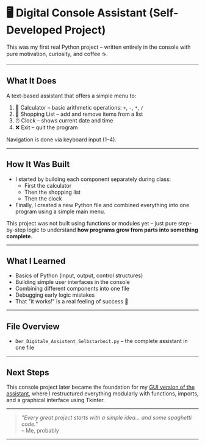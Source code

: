 # 🖥️ Digital Console Assistant (Self-Developed Project)

This was my first real Python project – written entirely in the console with pure motivation, curiosity, and coffee ☕.

---

## What It Does

A text-based assistant that offers a simple menu to:

1. 🧮 Calculator – basic arithmetic operations: `+`, `-`, `*`, `/`
2. 🛒 Shopping List – add and remove items from a list
3. ⏰ Clock – shows current date and time
4. ❌ Exit – quit the program

Navigation is done via keyboard input (1–4).

---

##  How It Was Built

- I started by building each component separately during class:
  - First the calculator
  - Then the shopping list
  - Then the clock
- Finally, I created a new Python file and combined everything into one program using a simple main menu.

This project was not built using functions or modules yet – just pure step-by-step logic to understand **how programs grow from parts into something complete**.

---

## What I Learned

- Basics of Python (input, output, control structures)
- Building simple user interfaces in the console
- Combining different components into one file
- Debugging early logic mistakes
- That "it works!" is a real feeling of success 🎉

---

##  File Overview

- `Der_Digitale_Assistent_Selbstarbeit.py` – the complete assistant in one file

---

##  Next Steps

This console project later became the foundation for my [GUI version of the assistant](https://github.com/NancyRuland/digital_assistant_gui), where I restructured everything modularly with functions, imports, and a graphical interface using Tkinter.

---

> _"Every great project starts with a simple idea... and some spaghetti code."_  
> – Me, probably

---

